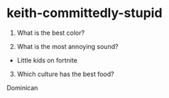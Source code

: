 # keith-committedly-stupid

1. What is the best color?

2. What is the most annoying sound?

- Little kids on fortnite

3. Which culture has the best food?

Dominican